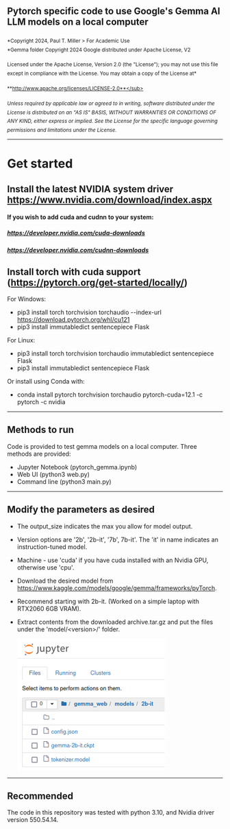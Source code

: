 ## Pytorch specific code to use Google's Gemma AI LLM models on a local computer  
  
<sub>*Copyright 2024, Paul T. Miller > For Academic Use  
*Gemma folder Copyright 2024 Google distributed under Apache License, V2</sub> 

<sub>Licensed under the Apache License, Version 2.0 (the "License");
you may not use this file except in compliance with the License.
You may obtain a copy of the License at*</sub>

<sub>**http://www.apache.org/licenses/LICENSE-2.0**</sub>

<sub>*Unless required by applicable law or agreed to in writing, software
distributed under the License is distributed on an "AS IS" BASIS,
WITHOUT WARRANTIES OR CONDITIONS OF ANY KIND, either express or implied.
See the License for the specific language governing permissions and
limitations under the License.*</sub>
  
***
# Get started
## Install the latest NVIDIA system driver https://www.nvidia.com/download/index.aspx
#### If you wish to add cuda and cudnn to your system:
##### https://developer.nvidia.com/cuda-downloads
##### https://developer.nvidia.com/cudnn-downloads
  
## Install torch with cuda support (https://pytorch.org/get-started/locally/)
For Windows: 
+ pip3 install torch torchvision torchaudio --index-url https://download.pytorch.org/whl/cu121
+ pip3 install immutabledict sentencepiece Flask
  
For Linux: 
+ pip3 install torch torchvision torchaudio immutabledict sentencepiece Flask
+ pip3 install immutabledict sentencepiece Flask
  
Or install using Conda with: 
+ conda install pytorch torchvision torchaudio pytorch-cuda=12.1 -c pytorch -c nvidia
  
***
## Methods to run
Code is provided to test gemma models on a local computer. Three methods are provided:

+ Jupyter Notebook (pytorch_gemma.ipynb)
+ Web UI (python3 web.py)
+ Command line (python3 main.py)

*** 
## Modify the parameters as desired
+ The output_size indicates the max you allow for model output.  
+ Version options are '2b', '2b-it', '7b', 7b-it'. The 'it' in name indicates an instruction-tuned model.  
+ Machine - use 'cuda' if you have cuda installed with an Nvidia GPU, otherwise use 'cpu'.  
+ Download the desired model from https://www.kaggle.com/models/google/gemma/frameworks/pyTorch.   
+ Recommend starting with 2b-it. (Worked on a simple laptop with RTX2060 6GB VRAM).  
+ Extract contents from the downloaded archive.tar.gz and put the files under the 'model/\<version\>/' folder.  

  <img src="models/2b_it_pic.png">

***
## Recommended
The code in this repository was tested with python 3.10, and Nvidia driver version 550.54.14.

  

